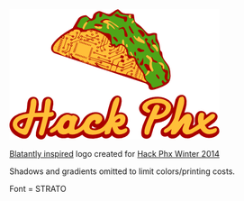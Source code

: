 <img src="hackphxtaco.png">

<a href="http://filibertos.com/">Blatantly inspired</a> logo created for <a href="http://hackphx.com/arduino_wearables_winter2014/">Hack Phx Winter 2014</a>

Shadows and gradients omitted to limit colors/printing costs. 

Font = STRATO
